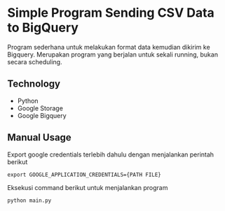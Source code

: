 # Simple Program Sending CSV Data to BigQuery #

Program sederhana untuk melakukan format data kemudian dikirim ke Bigquery. Merupakan program yang berjalan untuk sekali running, bukan secara scheduling.

## Technology ##
* Python
* Google Storage
* Google Bigquery

## Manual Usage ##
Export google credentials terlebih dahulu dengan menjalankan perintah berikut
```
export GOOGLE_APPLICATION_CREDENTIALS={PATH FILE}
```
Eksekusi command berikut untuk menjalankan program
```
python main.py
``` 

##  ##